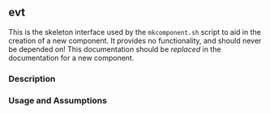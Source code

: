 ## evt

This is the skeleton interface used by the `mkcomponent.sh` script to aid in the creation of a new component.
It provides no functionality, and should never be depended on!
This documentation should be *replaced* in the documentation for a new component.

### Description

### Usage and Assumptions
